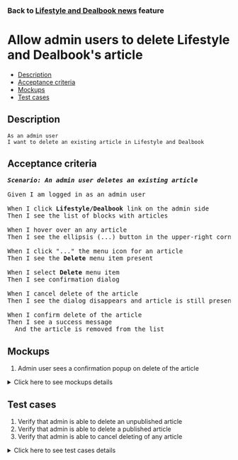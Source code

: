 ### Back to [Lifestyle and Dealbook news](../../) feature

# Allow admin users to delete Lifestyle and Dealbook's article

- [Description](#description)
- [Acceptance criteria](#acceptance-criteria)
- [Mockups](#mockups)
- [Test cases](#test-cases)

## Description

    As an admin user
    I want to delete an existing article in Lifestyle and Dealbook

## Acceptance criteria

<pre>
<b><i>Scenario: An admin user deletes an existing article</i></b>

Given I am logged in as an admin user

When I click <b>Lifestyle/Dealbook</b> link on the admin side
Then I see the list of blocks with articles

When I hover over an any article
Then I see the ellipsis (...) button in the upper-right corner

When I click "..." the menu icon for an article
Then I see the <b>Delete</b> menu item present

When I select <b>Delete</b> menu item
Then I see confirmation dialog

When I cancel delete of the article
Then I see the dialog disappears and article is still present

When I confirm delete of the article
Then I see a success message
  And the article is removed from the list
</pre>

## Mockups

1. Admin user sees a confirmation popup on delete of the article

<details>
  <summary>Click here to see mockups details</summary>

**1. Admin user sees a confirmation popup on delete of the article:**

![Admin user sees a confirmation popup on delete of the article](/products/sport_news_portal/web_application_features/lifestyle_sidebar_block/images/confirmation_to_delete.png)

</details>

## Test cases

1. Verify that admin is able to delete an unpublished article
2. Verify that admin is able to delete a published article
3. Verify that admin is able to cancel deleting of any article

<details>
  <summary>Click here to see test cases details</summary>

### **#1. Verify that admin is able to delete an unpublished article**

|Preconditions|Steps|Expected result
--------------|-----|----------
|- Log in by admin account</br>- Go to <b>Lifestyle/Dealbook</b></br>- There is an unpublished article|1) Hover over an unpublished article</br>2) Click "..." button -> <b>Delete</b> menu item</br>3) Confirm delete on the confirmation popover|3) A success message is shown and article is deleted from the list|

### **#2. Verify that admin is able to delete a published article**

|Preconditions|Steps|Expected result
--------------|-----|----------
|- Log in by admin account</br>- Go to <b>Lifestyle/Dealbook</b></br>- There is a published article|1) Hover over a published article</br>2) Click "..." button -> <b>Delete</b> menu item</br>3) Confirm delete on the confirmation popover|3) A success message is shown and article is deleted from the list|

### **#3. Verify that admin is able to cancel deleting of any article**

|Preconditions|Steps|Expected result
--------------|-----|----------
|- Log in by admin account</br>- Go to <b>Lifestyle/Dealbook</b></br>- There is an unpublished article|1) Hover over an unpublished article</br>2) Click "..." button -> <b>Delete</b> menu item</br>3) Cancel delete on the confirmation popover|3) The article is present in the list|
</details>
